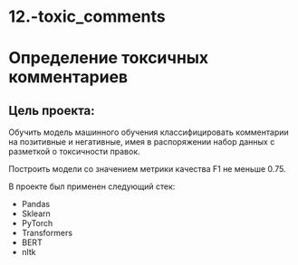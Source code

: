 # 12.-toxic_comments
# Определение токсичных комментариев

## Цель проекта:
Обучить модель машинного обучения классифицировать комментарии на позитивные и негативные, имея в распоряжении набор данных с разметкой о токсичности правок.

Построить модели со значением метрики качества F1 не меньше 0.75.

В проекте был применен следующий стек:
- Pandas
- Sklearn
- PyTorch
- Transformers
- BERT
- nltk
